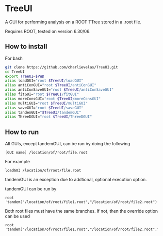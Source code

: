 # TreeUI
A GUI for performing analysis on a ROOT TTree stored in a .root file.

Requires ROOT, tested on version 6.30/06.

## How to install
For bash
```bash
git clone https://github.com/charlievelas/TreeUI.git
cd TreeUI
export TreeUI=$PWD
alias loadGUI="root $TreeUI/loadGUI"
alias antiConGUI="root $TreeUI/antiConGUI"
alias antiConSaveGUI="root $TreeUI/antiConSaveGUI"
alias fitGUI="root $TreeUI/fitGUI"
alias moreConsGUI="root $TreeUI/moreConsGUI"
alias multiGUI="root $TreeUI/multiGUI"
alias saveGUI="root $TreeUI/saveGUI"
alias tandemGUI="$TreeUI/tandemGUI"
alias ThreeDGUI="root $TreeUI/ThreeDGUI"
```

## How to run
All GUIs, except tandemGUI, can be run by doing the following

    [GUI name] /location/of/root/file.root

For example

    loadGUI /location/of/root/file.root

tandemGUI is an exception due to addtional, optional execution option. 

tandemGUI can be run by
	
    root 'tandem("/location/of/root/file1.root","/location/of/root/file2.root")'

Both root files must have the same branches. If not, then the override option can be used

    root 'tandem("/location/of/root/file1.root","/location/of/root/file2.root","override")'	

